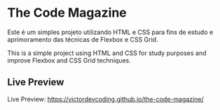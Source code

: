 # The Code Magazine

Este é um simples projeto utilizando HTML e CSS para fins de estudo e aprimoramento das técnicas de Flexbox e CSS Grid.

This is a simple project using HTML and CSS for study purposes and improve Flexbox and CSS Grid techniques.

## Live Preview

Live Preview: https://victordevcoding.github.io/the-code-magazine/
